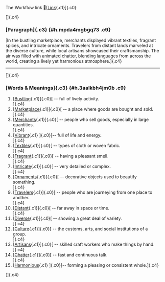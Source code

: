 The Workflow link
👏[[Link](https://www.google.com/url?q=http://www.google.com&sa=D&source=editors&ust=1758721421592851&usg=AOvVaw2-TkHUXZuNeAzdLMAd68pa){.c1}]{.c0}

[]{.c4}

### [Paragraph]{.c3} {#h.mpda4mgbgq73 .c9}

[In the bustling marketplace, merchants displayed vibrant textiles,
fragrant spices, and intricate ornaments. Travelers from distant lands
marveled at the diverse culture, while local artisans showcased their
craftsmanship. The air was filled with animated chatter, blending
languages from across the world, creating a lively yet harmonious
atmosphere.]{.c4}

------------------------------------------------------------------------

[]{.c4}

### [Words & Meanings]{.c3} {#h.3aalkbh4jm0b .c9}

1.  [[Bustling](https://www.google.com/url?q=http://www.google.com&sa=D&source=editors&ust=1758721421593421&usg=AOvVaw3F5lRjk_sKvzFo_BiBE9Yj){.c1}]{.c0}[ --
    full of lively activity.\
    ]{.c4}
2.  [[Marketplace](https://www.google.com/url?q=http://www.google.com&sa=D&source=editors&ust=1758721421593541&usg=AOvVaw3bkIZphoo5dzhH3AA53W5p){.c1}]{.c0}[ --
    a place where goods are bought and sold.\
    ]{.c4}
3.  [[Merchants](https://www.google.com/url?q=http://www.google.com&sa=D&source=editors&ust=1758721421593648&usg=AOvVaw2MRg35vq3uMgQGRmDBg6Au){.c1}]{.c0}[ --
    people who sell goods, especially in large quantities.\
    ]{.c4}
4.  [[Vibrant](https://www.google.com/url?q=http://www.google.com&sa=D&source=editors&ust=1758721421593765&usg=AOvVaw2A-n0HmmTWgumKBxSZwpSp){.c1}
    ]{.c0}[-- full of life and energy.\
    ]{.c4}
5.  [[Textiles](https://www.google.com/url?q=http://www.google.com&sa=D&source=editors&ust=1758721421593852&usg=AOvVaw0peYt8VFZMsM_WaBcbvS02){.c1}]{.c0}[ --
    types of cloth or woven fabric.\
    ]{.c4}
6.  [[Fragrant](https://www.google.com/url?q=http://www.google.com&sa=D&source=editors&ust=1758721421593945&usg=AOvVaw2fvfyxiAzk70AhVkcSViHV){.c1}]{.c0}[ --
    having a pleasant smell.\
    ]{.c4}
7.  [[Intricate](https://www.google.com/url?q=http://www.google.com&sa=D&source=editors&ust=1758721421594035&usg=AOvVaw1gZsB4jVkx1W_9GlLge5xz){.c1}]{.c0}[ --
    very detailed or complex.\
    ]{.c4}
8.  [[Ornaments](https://www.google.com/url?q=http://www.google.com&sa=D&source=editors&ust=1758721421594126&usg=AOvVaw2c_FJrNARyCK54FsV3pz4A){.c1}]{.c0}[ --
    decorative objects used to beautify something.\
    ]{.c4}
9.  [[Travelers](https://www.google.com/url?q=http://www.google.com&sa=D&source=editors&ust=1758721421594231&usg=AOvVaw17NpMYb9H5lukCL2ibY7CB){.c1}]{.c0}[ --
    people who are journeying from one place to another.\
    ]{.c4}
10. [[Distant](https://www.google.com/url?q=http://www.google.com&sa=D&source=editors&ust=1758721421594340&usg=AOvVaw3pCwvFQiedEjz9s9SIZWII){.c1}]{.c0}[ --
    far away in space or time.\
    ]{.c4}
11. [[Diverse](https://www.google.com/url?q=http://www.google.com&sa=D&source=editors&ust=1758721421594428&usg=AOvVaw1_dDvhdEHNnqHwuySox7vg){.c1}]{.c0}[ --
    showing a great deal of variety.\
    ]{.c4}
12. [[Culture](https://www.google.com/url?q=http://www.google.com&sa=D&source=editors&ust=1758721421594522&usg=AOvVaw0JIEYypoG_4Ja6XAm9vQpk){.c1}]{.c0}[ --
    the customs, arts, and social institutions of a group.\
    ]{.c4}
13. [[Artisans](https://www.google.com/url?q=http://www.google.com&sa=D&source=editors&ust=1758721421594633&usg=AOvVaw3iMOHbEE7zb668jwuY1rt6){.c1}]{.c0}[ --
    skilled craft workers who make things by hand.\
    ]{.c4}
14. [[Chatter](https://www.google.com/url?q=http://www.google.com&sa=D&source=editors&ust=1758721421594740&usg=AOvVaw12VJQuf_6pHvAJEhjByGK4){.c1}]{.c0}[ --
    fast and continuous talk.\
    ]{.c4}
15. [[Harmonious](https://www.google.com/url?q=http://www.google.com&sa=D&source=editors&ust=1758721421594831&usg=AOvVaw3Ol55J0I_o58fTz2HOZOU4){.c1}
    ]{.c0}[-- forming a pleasing or consistent whole.]{.c4}

[]{.c4}
